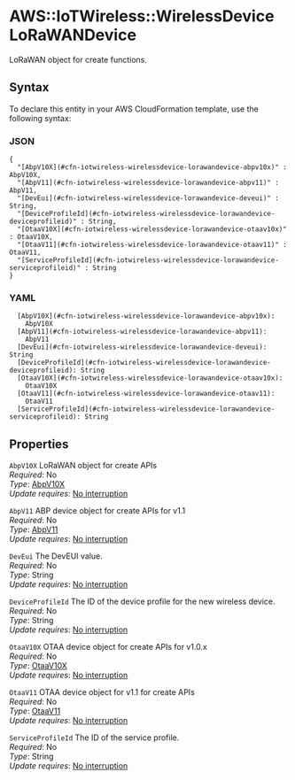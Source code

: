# AWS::IoTWireless::WirelessDevice LoRaWANDevice<a name="aws-properties-iotwireless-wirelessdevice-lorawandevice"></a>

LoRaWAN object for create functions\.

## Syntax<a name="aws-properties-iotwireless-wirelessdevice-lorawandevice-syntax"></a>

To declare this entity in your AWS CloudFormation template, use the following syntax:

### JSON<a name="aws-properties-iotwireless-wirelessdevice-lorawandevice-syntax.json"></a>

```
{
  "[AbpV10X](#cfn-iotwireless-wirelessdevice-lorawandevice-abpv10x)" : AbpV10X,
  "[AbpV11](#cfn-iotwireless-wirelessdevice-lorawandevice-abpv11)" : AbpV11,
  "[DevEui](#cfn-iotwireless-wirelessdevice-lorawandevice-deveui)" : String,
  "[DeviceProfileId](#cfn-iotwireless-wirelessdevice-lorawandevice-deviceprofileid)" : String,
  "[OtaaV10X](#cfn-iotwireless-wirelessdevice-lorawandevice-otaav10x)" : OtaaV10X,
  "[OtaaV11](#cfn-iotwireless-wirelessdevice-lorawandevice-otaav11)" : OtaaV11,
  "[ServiceProfileId](#cfn-iotwireless-wirelessdevice-lorawandevice-serviceprofileid)" : String
}
```

### YAML<a name="aws-properties-iotwireless-wirelessdevice-lorawandevice-syntax.yaml"></a>

```
  [AbpV10X](#cfn-iotwireless-wirelessdevice-lorawandevice-abpv10x): 
    AbpV10X
  [AbpV11](#cfn-iotwireless-wirelessdevice-lorawandevice-abpv11): 
    AbpV11
  [DevEui](#cfn-iotwireless-wirelessdevice-lorawandevice-deveui): String
  [DeviceProfileId](#cfn-iotwireless-wirelessdevice-lorawandevice-deviceprofileid): String
  [OtaaV10X](#cfn-iotwireless-wirelessdevice-lorawandevice-otaav10x): 
    OtaaV10X
  [OtaaV11](#cfn-iotwireless-wirelessdevice-lorawandevice-otaav11): 
    OtaaV11
  [ServiceProfileId](#cfn-iotwireless-wirelessdevice-lorawandevice-serviceprofileid): String
```

## Properties<a name="aws-properties-iotwireless-wirelessdevice-lorawandevice-properties"></a>

`AbpV10X`  <a name="cfn-iotwireless-wirelessdevice-lorawandevice-abpv10x"></a>
LoRaWAN object for create APIs  
*Required*: No  
*Type*: [AbpV10X](aws-properties-iotwireless-wirelessdevice-abpv10x.md)  
*Update requires*: [No interruption](https://docs.aws.amazon.com/AWSCloudFormation/latest/UserGuide/using-cfn-updating-stacks-update-behaviors.html#update-no-interrupt)

`AbpV11`  <a name="cfn-iotwireless-wirelessdevice-lorawandevice-abpv11"></a>
ABP device object for create APIs for v1\.1  
*Required*: No  
*Type*: [AbpV11](aws-properties-iotwireless-wirelessdevice-abpv11.md)  
*Update requires*: [No interruption](https://docs.aws.amazon.com/AWSCloudFormation/latest/UserGuide/using-cfn-updating-stacks-update-behaviors.html#update-no-interrupt)

`DevEui`  <a name="cfn-iotwireless-wirelessdevice-lorawandevice-deveui"></a>
The DevEUI value\.  
*Required*: No  
*Type*: String  
*Update requires*: [No interruption](https://docs.aws.amazon.com/AWSCloudFormation/latest/UserGuide/using-cfn-updating-stacks-update-behaviors.html#update-no-interrupt)

`DeviceProfileId`  <a name="cfn-iotwireless-wirelessdevice-lorawandevice-deviceprofileid"></a>
The ID of the device profile for the new wireless device\.  
*Required*: No  
*Type*: String  
*Update requires*: [No interruption](https://docs.aws.amazon.com/AWSCloudFormation/latest/UserGuide/using-cfn-updating-stacks-update-behaviors.html#update-no-interrupt)

`OtaaV10X`  <a name="cfn-iotwireless-wirelessdevice-lorawandevice-otaav10x"></a>
OTAA device object for create APIs for v1\.0\.x  
*Required*: No  
*Type*: [OtaaV10X](aws-properties-iotwireless-wirelessdevice-otaav10x.md)  
*Update requires*: [No interruption](https://docs.aws.amazon.com/AWSCloudFormation/latest/UserGuide/using-cfn-updating-stacks-update-behaviors.html#update-no-interrupt)

`OtaaV11`  <a name="cfn-iotwireless-wirelessdevice-lorawandevice-otaav11"></a>
OTAA device object for v1\.1 for create APIs  
*Required*: No  
*Type*: [OtaaV11](aws-properties-iotwireless-wirelessdevice-otaav11.md)  
*Update requires*: [No interruption](https://docs.aws.amazon.com/AWSCloudFormation/latest/UserGuide/using-cfn-updating-stacks-update-behaviors.html#update-no-interrupt)

`ServiceProfileId`  <a name="cfn-iotwireless-wirelessdevice-lorawandevice-serviceprofileid"></a>
The ID of the service profile\.  
*Required*: No  
*Type*: String  
*Update requires*: [No interruption](https://docs.aws.amazon.com/AWSCloudFormation/latest/UserGuide/using-cfn-updating-stacks-update-behaviors.html#update-no-interrupt)